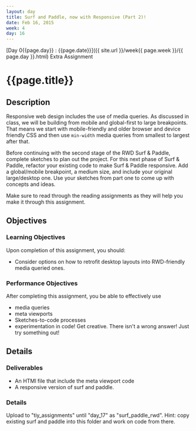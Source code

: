```yaml
---
layout: day
title: Surf and Paddle, now with Responsive (Part 2)!
date: Feb 16, 2015
week: 4
day: 16
---
```

[Day 0{{page.day}} : {{page.date}}]({{ site.url }}/week{{ page.week }}/{{ page.day }}.html) Extra Assignment

# {{page.title}}


## Description
Responsive web design includes the use of media queries. As discussed in class, we will be building from mobile and global-first to large breakpoints. That means we start with mobile-friendly and older browser and device friendly CSS and then use `min-width` media queries from smallest to largest after that.

Before continuing with the second stage of the RWD Surf & Paddle, complete sketches to plan out the project. For this next phase of Surf & Paddle, refactor your existing code to make Surf & Paddle responsive. Add a global/mobile breakpoint, a medium size, and include your original large/desktop one. Use your sketches from part one to come up with concepts and ideas.

Make sure to read through the reading assignments as they will help you make it through this assignment.


## Objectives

### Learning Objectives

Upon completion of this assignment, you should:

* Consider options on how to retrofit desktop layouts into RWD-friendly media queried ones.



### Performance Objectives

After completing this assignment, you be able to effectively use

* media queries
* meta viewports
* Sketches-to-code processes
* experimentation in code! Get creative. There isn't a wrong answer! Just try something out!


## Details

### Deliverables
* An HTMl file that include the meta viewport code
* A responsive version of surf and paddle.


### Details
Upload to "tiy_assignments" until "day_17" as "surf_paddle_rwd". Hint: copy existing surf and paddle into this folder and work on code from there.

